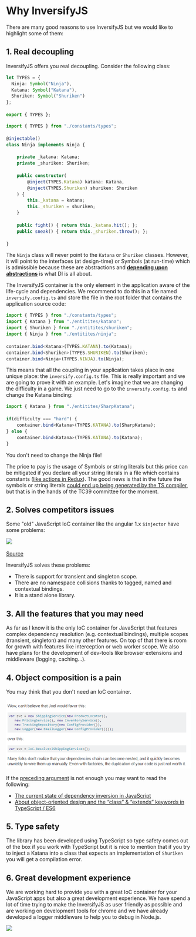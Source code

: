 # Why InversifyJS

There are many good reasons to use InversifyJS but we would like to highlight some of them:

## 1. Real decoupling

InversifyJS offers you real decoupling. Consider the following class:

```ts
let TYPES = {
  Ninja: Symbol("Ninja"),
  Katana: Symbol("Katana"),
  Shuriken: Symbol("Shuriken")
};

export { TYPES };
```

```ts
import { TYPES } from "./constants/types";

@injectable()
class Ninja implements Ninja {

    private _katana: Katana;
    private _shuriken: Shuriken;

    public constructor(
        @inject(TYPES.Katana) katana: Katana,
        @inject(TYPES.Shuriken) shuriken: Shuriken
    ) {
        this._katana = katana;
        this._shuriken = shuriken;
    }

    public fight() { return this._katana.hit(); };
    public sneak() { return this._shuriken.throw(); };

}
```

The `Ninja` class will never point to the `Katana` or `Shuriken` classes. However, 
it will point to the interfaces (at design-time) or Symbols (at run-time) which is 
admissible because these are abstractions and 
[**depending upon abstractions**](https://en.wikipedia.org/wiki/Dependency_inversion_principle) 
is what DI is all about.

The InversifyJS container is the only element in the application aware of the life-cycle and dependencies. 
We recommend to do this in a file named `inversify.config.ts` and store the file in the root folder 
that contains the application source code:

```ts
import { TYPES } from "./constants/types";
import { Katana } from "./entitites/katana";
import { Shuriken } from "./entitites/shuriken";
import { Ninja } from "./entitites/ninja";

container.bind<Katana>(TYPES.KATANA).to(Katana);
container.bind<Shuriken>(TYPES.SHURIKEN).to(Shuriken);
container.bind<Ninja>(TYPES.NINJA).to(Ninja);
```

This means that all the coupling in your application takes place in one unique place: the `inversify.config.ts` file. 
This is really important and we are going to prove it with an example. 
Let's imagine that we are changing the difficulty in a game. 
We just need to go to the `inversify.config.ts` and change the Katana binding:

```ts
import { Katana } from "./entitites/SharpKatana";

if(difficulty === "hard") {
    container.bind<Katana>(TYPES.KATANA).to(SharpKatana);
} else {
    container.bind<Katana>(TYPES.KATANA).to(Katana);
}
```

You don't need to change the Ninja file!

The price to pay is the usage of Symbols or string literals but this price can be mitigated if you declare all your 
string literals in a file which contains constants 
([like actions in Redux](https://github.com/reactjs/redux/blob/master/examples/todomvc/constants/ActionTypes.js)). 
The good news is that in the future the symbols or string literals 
[could end up being generated by the TS compiler](https://github.com/Microsoft/TypeScript/issues/2577), but 
that is in the hands of the TC39 committee for the moment.

## 2. Solves competitors issues

Some "old" JavaScript IoC container like the angular 1.x `$injector` have some problems:

![](http://i.imgur.com/Y2lRw4N.png)

[Source](https://angular.io/docs/ts/latest/guide/dependency-injection.html)

InversifyJS solves these problems:

- There is support for transient and singleton scope.
- There are no namespace collisions thanks to tagged, named and contextual bindings.
- It is a stand alone library.

## 3. All the features that you may need

As far as I know it is the only IoC container for JavaScript that features complex dependency 
resolution (e.g. contextual bindings), multiple scopes (transient, singleton) and many other features. 
On top of that there is room for growth with features like interception or web worker scope. 
We also have plans for the development of dev-tools like browser extensions and middleware (logging, caching...). 

## 4. Object composition is a pain

You may think that you don't need an IoC container.

![](https://raw.githubusercontent.com/inversify/inversify.github.io/master/img/so.png)

If the [preceding argument](http://stackoverflow.com/questions/871405/why-do-i-need-an-ioc-container-as-opposed-to-straightforward-di-code) is not enough you may want to read the following:

- [The current state of dependency inversion in JavaScript](http://blog.wolksoftware.com/the-current-state-of-dependency-inversion-in-javascript)
- [About object-oriented design and the “class” & “extends” keywords in TypeScript / ES6](http://blog.wolksoftware.com/about-classes-inheritance-and-object-oriented-design-in-typescript-and-es6)

## 5. Type safety

The library has been developed using TypeScript so type safety comes out of the box if you work 
with TypeScript but it is nice to mention that if you try to inject a Katana into a class that 
expects an implementation of `Shuriken` you will get a compilation error.

## 6. Great development experience

We are working hard to provide you with a great IoC container for your JavaScript apps but also a great development experience. 
We have spend a lot of time trying to make the InversifyJS as user friendly as possible and are working on development tools for chrome and we have already developed a logger middleware to help you to debug in Node.js.

![](http://inversify.io/img/devtools1.png)
